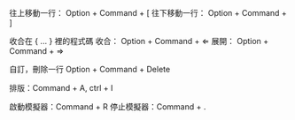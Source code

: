 



往上移動一行： Option + Command + [
往下移動一行： Option + Command + ]

收合在 { ... } 裡的程式碼
收合： Option + Command + ⇐
展開： Option + Command + ⇒

自訂，刪除一行
Option + Command + Delete


排版：Command + A, ctrl + I

啟動模擬器：Command + R 
停止模擬器：Command + .

